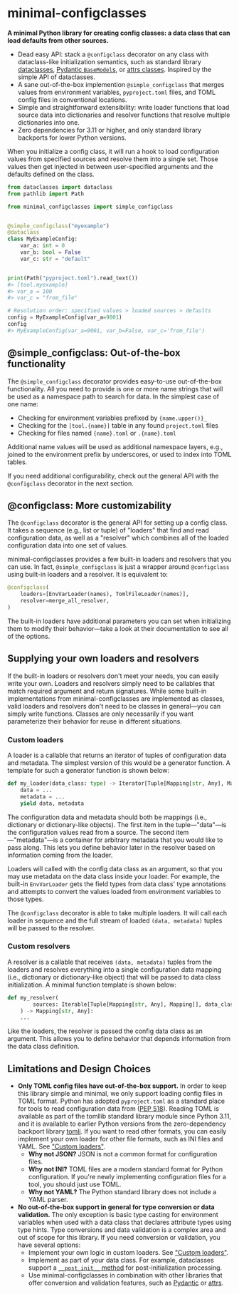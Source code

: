 # minimal-configclasses

**A minimal Python library for creating config classes: a data class that can load defaults from other sources.**

- Dead easy API: stack a `@configclass` decorator on any class with dataclass-like initialization semantics, such as standard library [dataclasses](https://docs.python.org/3/library/dataclasses.html), [Pydantic `BaseModel`s](https://docs.pydantic.dev/usage/models/), or [attrs classes](https://www.attrs.org/en/stable/overview.html). Inspired by the simple API of dataclasses.
- A sane out-of-the-box implemention `@simple_configclass` that merges values from environment variables, `pyproject.toml` files, and TOML config files in conventional locations.
- Simple and straightforward extensibility: write loader functions that load source data into dictionaries and resolver functions that resolve multiple dictionaries into one.
- Zero dependencies for 3.11 or higher, and only standard library backports for lower Python versions.

When you initialize a config class, it will run a hook to load configuration values from specified sources and resolve them into a single set. Those values then get injected in between user-specified arguments and the defaults defined on the class.

```python
from dataclasses import dataclass
from pathlib import Path

from minimal_configclasses import simple_configclass


@simple_configclass("myexample")
@dataclass
class MyExampleConfig:
    var_a: int = 0
    var_b: bool = False
    var_c: str = "default"


print(Path("pyproject.toml").read_text())
#> [tool.myexample]
#> var_a = 100
#> var_c = "from_file"

# Resolution order: specified values > loaded sources > defaults
config = MyExampleConfig(var_a=9001)
config
#> MyExampleConfig(var_a=9001, var_b=False, var_c='from_file')
```

## @simple_configclass: Out-of-the-box functionality

The `@simple_configclass` decorator provides easy-to-use out-of-the-box functionality. All you need to provide is one or more name strings that will be used as a namespace path to search for data. In the simplest case of one name:

- Checking for environment variables prefixed by `{name.upper()}_`
- Checking for the `[tool.{name}]` table in any found `project.toml` files
- Checking for files named `{name}.toml` or `.{name}.toml`

Additional name values will be used as additional namespace layers, e.g., joined to the environment prefix by underscores, or used to index into TOML tables.

If you need additional configurability, check out the general API with the `@configclass` decorator in the next section.

## @configclass: More customizability

The `@configclass` decorator is the general API for setting up a config class. It takes a sequence (e.g., list or tuple) of "loaders" that find and read configuration data, as well as a "resolver" which combines all of the loaded configuration data into one set of values.

minimal-configclasses provides a few built-in loaders and resolvers that you can use. In fact, `@simple_configclass` is just a wrapper around `@configclass` using built-in loaders and a resolver. It is equivalent to:

```python
@configclass(
    loaders=[EnvVarLoader(names), TomlFileLoader(names)],
    resolver=merge_all_resolver,
)
```

The built-in loaders have additional parameters you can set when initializing them to modify their behavior—take a look at their documentation to see all of the options.

## Supplying your own loaders and resolvers

If the built-in loaders or resolvers don't meet your needs, you can easily write your own. Loaders and resolvers simply need to be callables that match required argument and return signatures. While some built-in implementations from minimal-configclasses are implemented as classes, valid loaders and resolvers don't need to be classes in general—you can simply write functions. Classes are only necessarily if you want parameterize their behavior for reuse in different situations.

### Custom loaders

A loader is a callable that returns an iterator of tuples of configuration data and metadata. The simplest version of this would be a generator function. A template for such a generator function is shown below:

```python
def my_loader(data_class: type) -> Iterator[Tuple[Mapping[str, Any], Mapping]]:
    data = ...
    metadata = ...
    yield data, metadata
```

The configuration data and metadata should both be mappings (i.e., dictionary or dictionary-like objects). The first item in the tuple—"data"—is the configuration values read from a source. The second item—"metadata"—is a container for arbitrary metadata that you would like to pass along. This lets you define behavior later in the resolver based on information coming from the loader.

Loaders will called with the config data class as an argument, so that you may use metadata on the data class inside your loader. For example, the built-in `EnvVarLoader` gets the field types from data class' type annotations and attempts to convert the values loaded from environment variables to those types.

The `@configclass` decorator is able to take multiple loaders. It will call each loader in sequence and the full stream of loaded `(data, metadata)` tuples will be passed to the resolver.

### Custom resolvers

A resolver is a callable that receives `(data, metadata)` tuples from the loaders and resolves everything into a single configuration data mapping (i.e., dictionary or dictionary-like object) that will be passed to data class initialization. A minimal function template is shown below:

```python
def my_resolver(
        sources: Iterable[Tuple[Mapping[str, Any], Mapping]], data_class: type
    ) -> Mapping[str, Any]:
    ...
```

Like the loaders, the resolver is passed the config data class as an argument. This allows you to define behavior that depends information from the data class definition.

## Limitations and Design Choices

- **Only TOML config files have out-of-the-box support.** In order to keep this library simple and minimal, we only support loading config files in TOML format. Python has adopted `pyproject.toml` as a standard place for tools to read configuration data from ([PEP 518](https://peps.python.org/pep-0518/#tool-table)). Reading TOML is available as part of the tomllib standard library module since Python 3.11, and it is available to earlier Python versions from the zero-dependency backport library [tomli](https://github.com/hukkin/tomli). If you want to read other formats, you can easily implement your own loader for other file formats, such as INI files and YAML. See ["Custom loaders"](#custom-loaders).
    - **Why not JSON?** JSON is not a common format for configuration files.
    - **Why not INI?** TOML files are a modern standard format for Python configuration. If you're newly implementing configuration files for a tool, you should just use TOML.
    - **Why not YAML?** The Python standard library does not include a YAML parser.
- **No out-of-the-box support in general for type conversion or data validation.** The only exception is basic type casting for environment variables when used with a data class that declares attribute types using type hints. Type conversions and data validation is a complex area and out of scope for this library. If you need conversion or validation, you have several options:
    - Implement your own logic in custom loaders. See ["Custom loaders"](#custom-loaders).
    - Implement as part of your data class. For example, dataclasses support a [`__post_init__` method](https://docs.python.org/3/library/dataclasses.html#post-init-processing) for post-initialization processing.
    - Use minimal-configclasses in combination with other libraries that offer conversion and validation features, such as [Pydantic](https://docs.pydantic.dev/) or [attrs](https://www.attrs.org/en/stable/).
